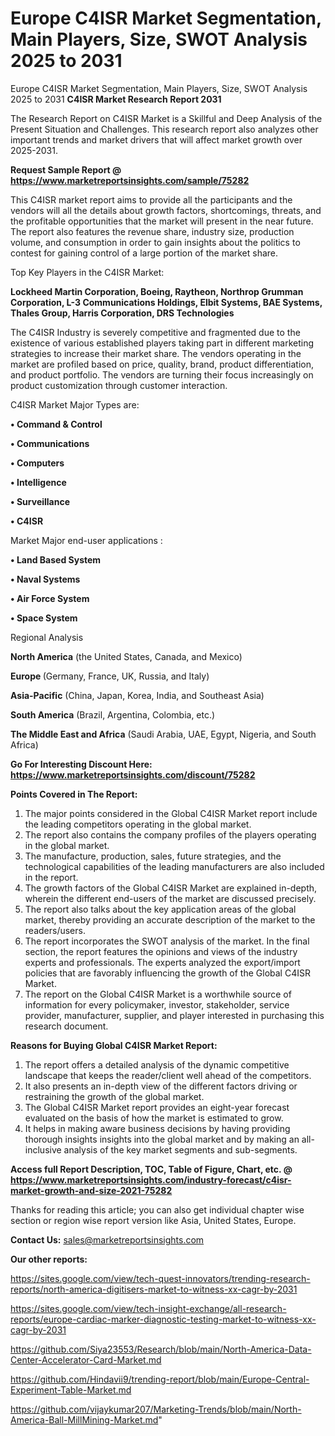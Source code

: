 # Europe C4ISR Market Segmentation, Main Players, Size, SWOT Analysis 2025 to 2031
 Europe C4ISR Market Segmentation, Main Players, Size, SWOT Analysis 2025 to 2031
<strong>C4ISR Market Research Report 2031</strong>

The Research Report on C4ISR Market is a Skillful and Deep Analysis of the Present Situation and Challenges. This research report also analyzes other important trends and market drivers that will affect market growth over 2025-2031.

<strong>Request Sample Report @ <a href=https://www.marketreportsinsights.com/sample/75282>https://www.marketreportsinsights.com/sample/75282</a></strong>

This C4ISR market report aims to provide all the participants and the vendors will all the details about growth factors, shortcomings, threats, and the profitable opportunities that the market will present in the near future. The report also features the revenue share, industry size, production volume, and consumption in order to gain insights about the politics to contest for gaining control of a large portion of the market share.

Top Key Players in the C4ISR Market:

<strong>Lockheed Martin Corporation, Boeing, Raytheon, Northrop Grumman Corporation, L-3 Communications Holdings, Elbit Systems, BAE Systems, Thales Group, Harris Corporation, DRS Technologies</strong>

The C4ISR Industry is severely competitive and fragmented due to the existence of various established players taking part in different marketing strategies to increase their market share. The vendors operating in the market are profiled based on price, quality, brand, product differentiation, and product portfolio. The vendors are turning their focus increasingly on product customization through customer interaction.

C4ISR Market Major Types are:

<strong>• Command & Control

• Communications

• Computers

• Intelligence

• Surveillance

• C4ISR</strong>

Market Major end-user applications :

<strong>• Land Based System

• Naval Systems

• Air Force System

• Space System</strong>

Regional Analysis

</u><strong><b>North America</b></strong> (the United States, Canada, and Mexico)

<strong><b>Europe </b></strong>(Germany, France, UK, Russia, and Italy)

<strong><b>Asia-Pacific</b></strong> (China, Japan, Korea, India, and Southeast Asia)

<strong><b>South America</b></strong> (Brazil, Argentina, Colombia, etc.)

<strong><b>The Middle East and Africa</b></strong> (Saudi Arabia, UAE, Egypt, Nigeria, and South Africa)

<strong>Go For Interesting Discount Here: <a href=https://www.marketreportsinsights.com/discount/75282>https://www.marketreportsinsights.com/discount/75282</a></strong>

<strong>Points Covered in The Report:</strong>
<ol>
  <li>The major points considered in the Global C4ISR Market report include the leading competitors operating in the global market.</li>
  <li>The report also contains the company profiles of the players operating in the global market.</li>
  <li>The manufacture, production, sales, future strategies, and the technological capabilities of the leading manufacturers are also included in the report.</li>
  <li>The growth factors of the Global C4ISR Market are explained in-depth, wherein the different end-users of the market are discussed precisely.</li>
  <li>The report also talks about the key application areas of the global market, thereby providing an accurate description of the market to the readers/users.</li>
  <li>The report incorporates the SWOT analysis of the market. In the final section, the report features the opinions and views of the industry experts and professionals. The experts analyzed the export/import policies that are favorably influencing the growth of the Global C4ISR Market.</li>
  <li>The report on the Global C4ISR Market is a worthwhile source of information for every policymaker, investor, stakeholder, service provider, manufacturer, supplier, and player interested in purchasing this research document.</li>
</ol>
<strong>Reasons for Buying Global C4ISR Market Report:</strong>

<ol>
  <li>The report offers a detailed analysis of the dynamic competitive landscape that keeps the reader/client well ahead of the competitors.</li>
  <li>It also presents an in-depth view of the different factors driving or restraining the growth of the global market.</li>
  <li>The Global C4ISR Market report provides an eight-year forecast evaluated on the basis of how the market is estimated to grow.</li>
  <li>It helps in making aware business decisions by having providing thorough insights insights into the global market and by making an all-inclusive analysis of the key market segments and sub-segments.</li>
</ol>
<strong>Access full Report Description, TOC, Table of Figure, Chart, etc. @ <a href=https://www.marketreportsinsights.com/industry-forecast/c4isr-market-growth-and-size-2021-75282>https://www.marketreportsinsights.com/industry-forecast/c4isr-market-growth-and-size-2021-75282</a></strong>


Thanks for reading this article; you can also get individual chapter wise section or region wise report version like Asia, United States, Europe.

<strong>Contact Us:</strong>
sales@marketreportsinsights.com

<strong>Our other reports:</strong>

<a href=https://sites.google.com/view/tech-quest-innovators/trending-research-reports/north-america-digitisers-market-to-witness-xx-cagr-by-2031>https://sites.google.com/view/tech-quest-innovators/trending-research-reports/north-america-digitisers-market-to-witness-xx-cagr-by-2031</a>

<a href=https://sites.google.com/view/tech-insight-exchange/all-research-reports/europe-cardiac-marker-diagnostic-testing-market-to-witness-xx-cagr-by-2031>https://sites.google.com/view/tech-insight-exchange/all-research-reports/europe-cardiac-marker-diagnostic-testing-market-to-witness-xx-cagr-by-2031</a>

<a href=https://github.com/Siya23553/Research/blob/main/North-America-Data-Center-Accelerator-Card-Market.md>https://github.com/Siya23553/Research/blob/main/North-America-Data-Center-Accelerator-Card-Market.md</a>

<a href=https://github.com/Hindavii9/trending-report/blob/main/Europe-Central-Experiment-Table-Market.md>https://github.com/Hindavii9/trending-report/blob/main/Europe-Central-Experiment-Table-Market.md</a>

<a href=https://github.com/vijaykumar207/Marketing-Trends/blob/main/North-America-Ball-MillMining-Market.md>https://github.com/vijaykumar207/Marketing-Trends/blob/main/North-America-Ball-MillMining-Market.md</a>"
